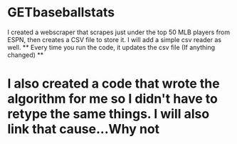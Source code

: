 # GETbaseballstats
I created a webscraper that scrapes just under the  top 50 MLB players from ESPN, then creates a CSV file to store it. I will add a simple csv reader as well. ** Every time you run the code, it updates the csv file (If anything changed) **
# I also created a code that wrote the algorithm for me so I didn't have to retype the same things. I will also link that cause...Why not
